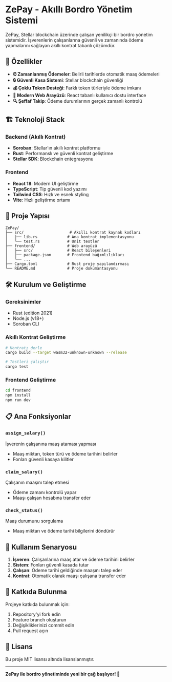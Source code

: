 # ZePay - Akıllı Bordro Yönetim Sistemi

ZePay, Stellar blockchain üzerinde çalışan yenilikçi bir bordro yönetim sistemidir. İşverenlerin çalışanlarına güvenli ve zamanında ödeme yapmalarını sağlayan akıllı kontrat tabanlı çözümdür.

## 🚀 Özellikler

- **⏰ Zamanlanmış Ödemeler**: Belirli tarihlerde otomatik maaş ödemeleri
- **🔒 Güvenli Kasa Sistemi**: Stellar blockchain güvenliği
- **💰 Çoklu Token Desteği**: Farklı token türleriyle ödeme imkanı
- **📱 Modern Web Arayüzü**: React tabanlı kullanıcı dostu interface
- **🔍 Şeffaf Takip**: Ödeme durumlarının gerçek zamanlı kontrolü

## 🏗️ Teknoloji Stack

### Backend (Akıllı Kontrat)
- **Soroban**: Stellar'ın akıllı kontrat platformu
- **Rust**: Performanslı ve güvenli kontrat geliştirme
- **Stellar SDK**: Blockchain entegrasyonu

### Frontend
- **React 18**: Modern UI geliştirme
- **TypeScript**: Tip güvenli kod yazımı
- **Tailwind CSS**: Hızlı ve esnek styling
- **Vite**: Hızlı geliştirme ortamı

## 📁 Proje Yapısı

```
ZePay/
├── src/                    # Akıllı kontrat kaynak kodları
│   ├── lib.rs             # Ana kontrat implementasyonu
│   └── test.rs            # Unit testler
├── frontend/              # Web arayüzü
│   ├── src/               # React bileşenleri
│   ├── package.json       # Frontend bağımlılıkları
│   └── ...
├── Cargo.toml             # Rust proje yapılandırması
└── README.md              # Proje dokümantasyonu
```

## 🛠️ Kurulum ve Geliştirme

### Gereksinimler
- Rust (edition 2021)
- Node.js (v18+)
- Soroban CLI

### Akıllı Kontrat Geliştirme
```bash
# Kontratı derle
cargo build --target wasm32-unknown-unknown --release

# Testleri çalıştır
cargo test
```

### Frontend Geliştirme
```bash
cd frontend
npm install
npm run dev
```

## 📋 Ana Fonksiyonlar

### `assign_salary()`
İşverenin çalışanına maaş ataması yapması
- Maaş miktarı, token türü ve ödeme tarihini belirler
- Fonları güvenli kasaya kilitler

### `claim_salary()`
Çalışanın maaşını talep etmesi
- Ödeme zamanı kontrolü yapar
- Maaşı çalışan hesabına transfer eder

### `check_status()`
Maaş durumunu sorgulama
- Maaş miktarı ve ödeme tarihi bilgilerini döndürür

## 🔧 Kullanım Senaryosu

1. **İşveren**: Çalışanlarına maaş atar ve ödeme tarihini belirler
2. **Sistem**: Fonları güvenli kasada tutar
3. **Çalışan**: Ödeme tarihi geldiğinde maaşını talep eder
4. **Kontrat**: Otomatik olarak maaşı çalışana transfer eder

## 🤝 Katkıda Bulunma

Projeye katkıda bulunmak için:
1. Repository'yi fork edin
2. Feature branch oluşturun
3. Değişikliklerinizi commit edin
4. Pull request açın

## 📄 Lisans

Bu proje MIT lisansı altında lisanslanmıştır.

---

**ZePay ile bordro yönetiminde yeni bir çağ başlıyor! 🚀**